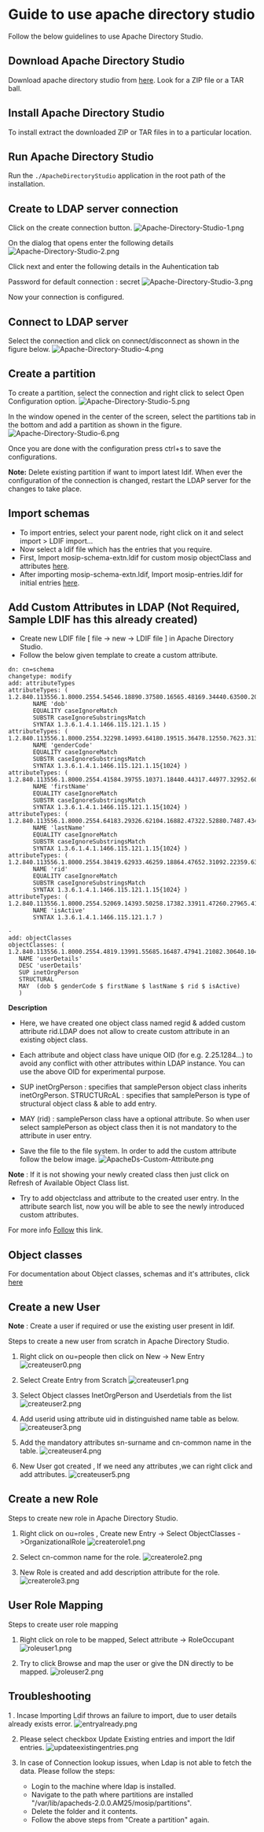 # Guide to use apache directory studio

Follow the below guidelines to use Apache Directory Studio.

## Download Apache Directory Studio

Download apache directory studio from [here](http://directory.apache.org/studio/downloads.html).
Look for a ZIP file or a TAR ball.

## Install Apache Directory Studio

To install extract the downloaded ZIP or TAR files in to a particular location.

## Run Apache Directory Studio

Run the `./ApacheDirectoryStudio` application in the root path of the installation.

## Create to LDAP server connection

Click on the create connection button.
![Apache-Directory-Studio-1.png](_images/apache_directory_studio_user_guide/Apache-Directory-Studio-1.png)

On the dialog that opens enter the following details
![Apache-Directory-Studio-2.png](_images/apache_directory_studio_user_guide/Apache-Directory-Studio-2.png)

Click next and enter the following details in the Auhentication tab

Password for default connection : secret
![Apache-Directory-Studio-3.png](_images/apache_directory_studio_user_guide/Apache-Directory-Studio-3.png)

Now your connection is configured.

## Connect to LDAP server

Select the connection and click on connect/disconnect as shown in the figure below.
![Apache-Directory-Studio-4.png](_images/apache_directory_studio_user_guide/Apache-Directory-Studio-4.png)

## Create a partition

To create a partition, select the connection and right click to select Open Configuration option.
![Apache-Directory-Studio-5.png](_images/apache_directory_studio_user_guide/Apache-Directory-Studio-5.png)

In the window opened in the center of the screen, select the partitions tab in the bottom and add a partition as shown in the figure.
![Apache-Directory-Studio-6.png](_images/apache_directory_studio_user_guide/Apache-Directory-Studio-6.png)

Once you are done with the configuration press ctrl+s to save the configurations.

**Note:**  Delete existing partition if want to import latest ldif.  When ever the configuration of the connection is changed, restart the LDAP server for the changes to take place.

## Import schemas

* To import entries, select your parent node, right click on it and select import > LDIF import...
* Now select a ldif file which has the entries that you require.
* First, Import mosip-schema-extn.ldif for custom mosip objectClass and attributes [here](_files/ldifs/mosip-schema-extn.ldif).
* After importing mosip-schema-extn.ldif, Import mosip-entries.ldif for initial entries [here](_files/ldifs/mosip-entries.ldif).

## Add Custom Attributes in LDAP (Not Required, Sample LDIF has this already created)
* Create new LDIF file [ file -> new -> LDIF file ] in Apache Directory Studio.
* Follow the below given template to create a custom attribute.      
```
dn: cn=schema
changetype: modify
add: attributeTypes
attributeTypes: (  1.2.840.113556.1.8000.2554.54546.18890.37580.16565.48169.34440.63500.20900
       NAME 'dob'
       EQUALITY caseIgnoreMatch
       SUBSTR caseIgnoreSubstringsMatch
       SYNTAX 1.3.6.1.4.1.1466.115.121.1.15 )
attributeTypes: ( 1.2.840.113556.1.8000.2554.32298.14993.64180.19515.36478.12550.7623.31318
       NAME 'genderCode'
       EQUALITY caseIgnoreMatch
       SUBSTR caseIgnoreSubstringsMatch
       SYNTAX 1.3.6.1.4.1.1466.115.121.1.15{1024} )
attributeTypes: ( 1.2.840.113556.1.8000.2554.41584.39755.10371.18440.44317.44977.32952.60155
       NAME 'firstName'
       EQUALITY caseIgnoreMatch
       SUBSTR caseIgnoreSubstringsMatch
       SYNTAX 1.3.6.1.4.1.1466.115.121.1.15{1024} )
attributeTypes: ( 1.2.840.113556.1.8000.2554.64183.29326.62104.16882.47322.52880.7487.43435
       NAME 'lastName'
       EQUALITY caseIgnoreMatch
       SUBSTR caseIgnoreSubstringsMatch
       SYNTAX 1.3.6.1.4.1.1466.115.121.1.15{1024} )
attributeTypes: ( 1.2.840.113556.1.8000.2554.38419.62933.46259.18864.47652.31092.22359.63105
       NAME 'rid'
       EQUALITY caseIgnoreMatch
       SUBSTR caseIgnoreSubstringsMatch
       SYNTAX 1.3.6.1.4.1.1466.115.121.1.15{1024} ) 
attributeTypes: ( 1.2.840.113556.1.8000.2554.52069.14393.50258.17382.33911.47260.27965.41246
       NAME 'isActive'
       SYNTAX 1.3.6.1.4.1.1466.115.121.1.7 )                      
              
-
add: objectClasses
objectClasses: ( 1.2.840.113556.1.8000.2554.4819.13991.55685.16487.47941.21082.30640.10477
   NAME 'userDetails'
   DESC 'userDetails'
   SUP inetOrgPerson
   STRUCTURAL
   MAY  (dob $ genderCode $ firstName $ lastName $ rid $ isActive)
   )     
```

**Description**

* Here, we have created one object class named regid & added custom attribute rid.LDAP does not
allow to create custom attribute in an existing object class.

* Each attribute and object class have unique OID (for e.g. 2.25.1284...) to avoid any conflict with other attributes within LDAP instance. You can use the above OID for experimental purpose.

* SUP inetOrgPerson : specifies that samplePerson object class inherits inetOrgPerson.
  STRUCTURcAL : specifies that samplePerson is type of structural object class & able to add entry.
  
* MAY (rid) : samplePerson class have a optional attribute. So when user select samplePerson as object class then it is not mandatory to the attribute in user entry.

* Save the file to the file system. In order to add the custom attribute follow the below image.
![ApacheDs-Custom-Attribute.png](_images/apache_directory_studio_user_guide/ApacheDs-Custom-Attribute.png)

**Note** : If it is not showing your newly created class then just click on Refresh of Available Object Class list.

* Try to add objectclass and attribute to the created user entry. In the attribute search list, now you will be able to see the newly introduced custom attributes.

For more info [Follow](https://directory.apache.org/apacheds/basic-ug/2.3.1-adding-schema-elements.html) this link.


## Object classes

For documentation about Object classes, schemas and it's attributes, click [here](https://directory.apache.org/apacheds/basic-ug/2.3-introducing-schema.html)

## Create a new User

**Note** : Create a user if required or use the existing user present in ldif.

Steps to create a new user from scratch in Apache Directory Studio.

1. Right click on ou=people then click on New -> New Entry
   ![createuser0.png](_images/apache_directory_studio_user_guide/createuser0.png)

2. Select Create Entry from Scratch
    ![createuser1.png](_images/apache_directory_studio_user_guide/createuser1.png)

3. Select Object classes InetOrgPerson and Userdetials from the list
   ![createuser2.png](_images/apache_directory_studio_user_guide/createuser2.png)

4. Add userid using attribute uid in distinguished name table as below.
   ![createuser3.png](_images/apache_directory_studio_user_guide/createuser3.png)

5. Add the mandatory attributes sn-surname and cn-common name in the table.
   ![createuser4.png](_images/apache_directory_studio_user_guide/createuser4.png)

6. New User got created , If we need any attributes ,we can right click and add attributes.
   ![createuser5.png](_images/apache_directory_studio_user_guide/createuser5.png)

## Create a new Role

Steps to create new role in Apache Directory Studio.

1. Right click on ou=roles , Create new Entry -> Select ObjectClasses ->OrganizationalRole
   ![createrole1.png](_images/apache_directory_studio_user_guide/createrole1.png)

2. Select cn-common name for the role.
    ![createrole2.png](_images/apache_directory_studio_user_guide/createrole2.png)

3. New Role is created and add description attribute for the role.
    ![createrole3.png](_images/apache_directory_studio_user_guide/createrole3.png)

## User Role Mapping

Steps to create user role mapping

1. Right click on role to be mapped, Select attribute -> RoleOccupant
    ![roleuser1.png](_images/apache_directory_studio_user_guide/roleuser1.png)

2. Try to click Browse and map the user or give the DN directly to be mapped.
   ![roleuser2.png](_images/apache_directory_studio_user_guide/roleuser2.png)

## Troubleshooting

1 . Incase Importing Ldif throws an failure to import, due to user details already exists error.
![entryalready.png](_images/apache_directory_studio_user_guide/entryalready.png)

2. Please select checkbox Update Existing entries and import the ldif entries.
![updateexistingentries.png](_images/apache_directory_studio_user_guide/updateexistingentries.png)

3. In case of Connection lookup issues, when Ldap is not able to fetch the data. Please follow the steps:
	* Login to the machine where ldap is installed.
	* Navigate to the path where partitions are installed "/var/lib/apacheds-2.0.0.AM25/mosip/partitions".
	* Delete the folder and it contents.
	* Follow the above steps from "Create a partition" again.